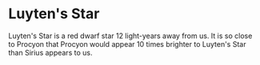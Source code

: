 # Luyten's Star

Luyten's Star is a red dwarf star 12 light-years away from us. It is so close to
Procyon that Procyon would appear 10 times brighter to Luyten's Star than Sirius
appears to us.
